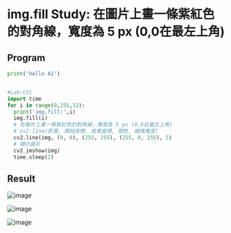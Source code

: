 # img.fill Study: 在圖片上畫一條紫紅色的對角線，寬度為 5 px (0,0在最左上角)

## Program

````Python
print('hello AI')
````

````python

#Lab:CV1
import time
for i in range(0,255,32):
  print('img.fill:',i)
  img.fill(i)
  # 在圖片上畫一條紫紅色的對角線，寬度為 5 px (0,0在最左上角)
  # cv2.line(影像, 開始座標, 結束座標, 顏色, 線條寬度)
  cv2.line(img, (0, 0), (255, 255), (255, 0, 255), 5)
  # 顯示圖片
  cv2_imshow(img)
  time.sleep(2)

````

## Result

![image](https://user-images.githubusercontent.com/89304181/139642215-7cce43fc-8809-4347-9f03-523058ae4468.png)

![image](https://user-images.githubusercontent.com/89304181/139642243-ace6176f-5526-45d4-8cf3-447fcdb1425e.png)

![image](https://user-images.githubusercontent.com/89304181/139642263-f2755ff3-7ce1-45c4-9f33-7a66441f0965.png)
